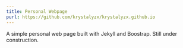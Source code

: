 ```yaml
---
title: Personal Webpage
purl: https://github.com/krystalyzx/krystalyzx.github.io
---
```

A simple personal web page built with Jekyll and Boostrap.  Still under construction.